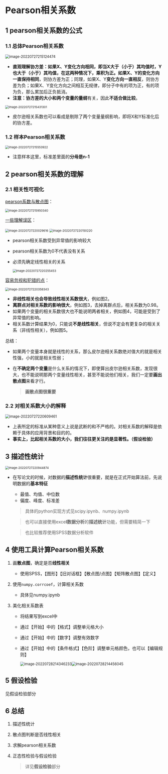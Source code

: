 # Pearson相关系数

## 1 pearson相关系数的公式

### 1.1 总体Pearson相关系数

<img src="README.assets/image-20220727215124474.png" alt="image-20220727215124474" style="zoom:80%;" />

- **直观理解协方差：**如果X、Y变化方向相同，即当X大于（小于）其均值时，Y也大于（小于）其均值，在这两种情况下，乘积为正。如果X、Y的**变化方向一直保持相同**，则协方差为正；同理，如果X、Y**变化方向一直相反**，则协方差为负；如果X、Y变化方向之间相互无规律，即分子中有的项为正，有的项为负，那么累加后正负抵消。
- **注意：**协方差的大小和两个变量的**量纲**有关，因此**不适合做比较**。

<img src="README.assets/image-20220727215431301.png" alt="image-20220727215431301" style="zoom:67%;" />

- 皮尔逊相关系数也可以看成是剔除了两个变量量纲影响，即将X和Y标准化后的协方差。

### 1.2 样本Pearson相关系数

<img src="README.assets/image-20220727215553922.png" alt="image-20220727215553922" style="zoom:67%;" />

- 注意样本这里，标准差里面的**分母是n-1**

## 2 pearson相关系数的理解

### 2.1 相关性可视化

<u>pearson系数与散点图</u>：

<img src="README.assets/image-20220727215950340.png" alt="image-20220727215950340" style="zoom:67%;" />

<u>一些理解误区</u>：

<img src="README.assets/image-20220727220029616.png" alt="image-20220727220029616" style="zoom:67%;" />

<img src="README.assets/image-20220727220150220.png" alt="image-20220727220150220" style="zoom:67%;" />

- pearson相关系数受到异常值的影响较大

- pearson相关系数为0不代表没有关系

- 必须先确定线性相关的关系

  <img src="README.assets/image-20220727220255453.png" alt="image-20220727220255453" style="zoom:67%;" />

<u>容易忽视和犯错的点</u>：

<img src="README.assets/image-20220727220358343.png" alt="image-20220727220358343" style="zoom:67%;" />

- **非线性相关也会导致线性相关系数很大**，例如图2。 
- **离群点对相关系数的影响很大**，例如图3，去掉离群点后，相关系数为0.98。 
- 如果两个变量的相关系数很大也不能说明两者相关，例如图4，可能是受到了异常值的影响。
- 相关系数计算结果为0，只能说**不是线性相关**，但说不定会有更复杂的相关关系（非线性相关），例如图5。

总结：

- 如果两个变量本身就是线性的关系，那么皮尔逊相关系数绝对值大的就是相关性强，小的就是相关性弱；

- 在**不确定两个变量**是什么关系的情况下，即使算出皮尔逊相关系数，发现很大，也不能说明那两个变量线性相关，甚至不能说他们相关，我们一定要**画出散点图**来看才行。

  > **画散点图很重要**

### 2.2 对相关系数大小的解释

<img src="README.assets/image-20220727220609461.png" alt="image-20220727220609461" style="zoom:80%;" />

- 上表所定的标准从某种意义上说是武断的和不严格的。对相关系数的解释是依赖于具体的应用背景和目的的。
- **事实上，比起相关系数的大小，我们往往更关注的是显著性。（假设检验）**

## 3 描述性统计

<img src="README.assets/image-20220727220944874.png" alt="image-20220727220944874" style="zoom:67%;" />

- 在写论文的时候，对数据的**描述性统计**很重要，就是在正式开始算法前，先说明数据的**基本特征**

  - 最值、均值、中位数
  - 偏度、峰度、标准差

  > 具体的python实现方式见scipy.ipynb、numpy.ipynb
  
  > 也可以直接使用exce**l数据分析**的**描述统计**功能，但需要精简一下
  
  > 也比较推荐使用SPSS数据分析软件

## 4 使用工具计算Pearson相关系数

1. 画**散点图**，确定是否**线性相关**

   - 使用SPSS，【图形】【旧对话框】【散点图/点图】【矩阵散点图】【定义】

2. 使用`numpy.corrcoef`，计算相关系数

   - 具体见numpy.ipynb

3. 美化相关系数表

   - 将结果写到excel中

   - 通过【开始】中的【格式】调整单元格大小

   - 通过【开始】中的【数字】调整有效数字

   - 通过【开始】中的【条件格式】【色阶】调整单元格颜色，也可以【编辑规则】

     <img src="README.assets/image-20220728214346233.png" alt="image-20220728214346233" style="zoom:80%;" /><img src="README.assets/image-20220728214456045.png" alt="image-20220728214456045" style="zoom:80%;" />

## 5 假设检验

见假设检验部分

## 6 总结

1. 描述性统计

2. 散点图判断是否线性相关

3. 求解pearson相关系数

4. 正态性检验与假设检验

   > 详见**假设检验**部分





